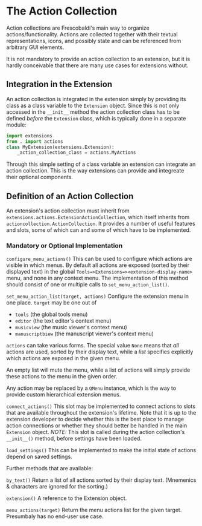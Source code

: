# The Action Collection

Action collections are Frescobaldi's main way to organize actions/functionality.
Actions are collected together with their textual representations, icons, and
possibly state and can be referenced from arbitrary GUI elements.

It is not mandatory to provide an action collection to an extension, but it is
hardly conceivable that there are many use cases for extensions without.


## Integration in the Extension

An action collection is integrated in the extension simply by providing its class
as a class variable to the `Extension` object.  Since this is not only accessed
in the `__init__` method the  action collection class has to be defined *before*
the `Extension` class, which is typically done in a separate module:

```python
import extensions
from . import actions
class MyExtension(extensions.Extension):
    _action_collection_class = actions.MyActions
```

Through this simple setting of a class variable an extension can integrate an
action collection.  This is the way extensions can provide and integreate their
optional components.


## Definition of an Action Collection

An extension's action collection must inherit from
`extensions.actions.ExtensionActionCollection`, which itself inherits from
`actioncollection.ActionCollection`.  It provides a number of useful features
and slots, some of which can and some of which have to be implemented.


### Mandatory or Optional Implementation

`configure_menu_actions()`
This can be used to configure which actions are visible in which menus.  By
default all actions are exposed (sorted by their displayed text) in the global
`Tools=>Extensions=><extension-display-name>` menu, and none in any context
menu.  The implementation of this method should consist of one or multiple
calls to `set_menu_action_list()`.

`set_menu_action_list(target, actions)`
Configure the extension menu in one place.  `target` may be one out of

* `tools` (the global tools menu)
* `editor` (the text editor's context menu)
* `musicview` (the music viewer's context menu)
* `manuscriptbiew` (the manuscript viewer's context menu)

`actions` can take various forms.  The special value `None` means that *all*
actions are used, sorted by their display text, while a *list* specifies
explicitly which actions are exposed in the given menu.

An empty list will mute the menu, while a list of actions will simply provide
these actions to the menu in the given order.

Any action may be replaced by a `QMenu` instance, which is the way to provide
custom hierarchical extension menus.

`connect_actions()`
This slot may be implemented to connect actions to slots that are available
throughout the extension's lifetime.  Note that it is up to the extension
developer to decide whether this is the best place to manage action connections
or whether they should better be handled in the main `Extension` object. *NOTE:*
This slot is called during the action collection's `__init__()` method, before
settings have been loaded.

`load_settings()`
This can be implemented to make the initial state of actions depend on saved
settings.

Further methods that are available:

`by_text()`
Return a list of all actions sorted by their display text.  (Mnemenics &
characters are ignored for the sorting.)

`extension()`
A reference to the Extension object.

`menu_actions(target)`
Return the menu actions list for the given target.
Presumbaly has no end-user use case.
